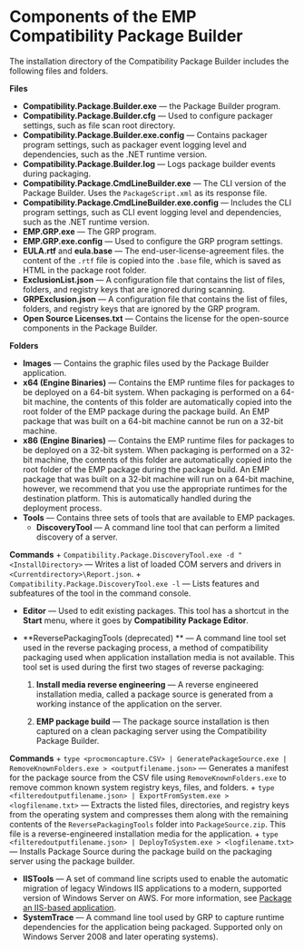 # Components of the EMP Compatibility Package Builder<a name="emp-components"></a>

The installation directory of the Compatibility Package Builder includes the following files and folders\.

**Files**
+ **Compatibility\.Package\.Builder\.exe** — the Package Builder program\.
+ **Compatibility\.Package\.Builder\.cfg** — Used to configure packager settings, such as file scan root directory\.
+ **Compatibility\.Package\.Builder\.exe\.config** — Contains packager program settings, such as packager event logging level and dependencies, such as the \.NET runtime version\.
+ **Compatibility\.Package\.Builder\.log** — Logs package builder events during packaging\.
+ **Compatibility\.Package\.CmdLineBuilder\.exe** — The CLI version of the Package Builder\. Uses the `PackageScript.xml` as its response file\. 
+ **Compatibility\.Package\.CmdLineBuilder\.exe\.config** — Includes the CLI program settings, such as CLI event logging level and dependencies, such as the \.NET runtime version\.
+ **EMP\.GRP\.exe** — The GRP program\.
+ **EMP\.GRP\.exe\.config** — Used to configure the GRP program settings\.
+ **EULA\.rtf** and **eula\.base** — The end\-user\-license\-agreement files\. the content of the `.rtf` file is copied into the `.base` file, which is saved as HTML in the package root folder\. 
+ **ExclusionList\.json** — A configuration file that contains the list of files, folders, and registry keys that are ignored during scanning\.
+ **GRPExclusion\.json** — A configuration file that contains the list of files, folders, and registry keys that are ignored by the GRP program\.
+ **Open Source Licenses\.txt** — Contains the license for the open\-source components in the Package Builder\.

**Folders**
+ **Images** — Contains the graphic files used by the Package Builder application\.
+ **x64 \(Engine Binaries\)** — Contains the EMP runtime files for packages to be deployed on a 64\-bit system\. When packaging is performed on a 64\-bit machine, the contents of this folder are automatically copied into the root folder of the EMP package during the package build\. An EMP package that was built on a 64\-bit machine cannot be run on a 32\-bit machine\.
+ **x86 \(Engine Binaries\)** — Contains the EMP runtime files for packages to be deployed on a 32\-bit system\. When packaging is performed on a 32\-bit machine, the contents of this folder are automatically copied into the root folder of the EMP package during the package build\. An EMP package that was built on a 32\-bit machine will run on a 64\-bit machine, however, we recommend that you use the appropriate runtimes for the destination platform\. This is automatically handled during the deployment process\.
+ **Tools** — Contains three sets of tools that are available to EMP packages\.
  + **DiscoveryTool** — A command line tool that can perform a limited discovery of a server\.

**Commands**
    + `Compatibility.Package.DiscoveryTool.exe -d "<InstallDirectory>` — Writes a list of loaded COM servers and drivers in `<Currentdirectory>\Report.json`\.
    + `Compatibility.Package.DiscoveryTool.exe -l` — Lists features and subfeatures of the tool in the command console\.
  + **Editor** — Used to edit existing packages\. This tool has a shortcut in the **Start** menu, where it goes by **Compatibility Package Editor**\. 
  + **ReversePackagingTools \(deprecated\) ** — A command line tool set used in the reverse packaging process, a method of compatibility packaging used when application installation media is not available\. This tool set is used during the first two stages of reverse packaging:

    1. **Install media reverse engineering** — A reverse engineered installation media, called a package source is generated from a working instance of the application on the server\.

    1. **EMP package build** — The package source installation is then captured on a clean packaging server using the Compatibility Package Builder\. 

**Commands**
    + `type <procmoncapture.CSV> | GeneratePackageSource.exe | RemoveKnownFolders.exe > <outputfilename.json>` — Generates a manifest for the package source from the CSV file using `RemoveKnownFolders.exe` to remove common known system registry keys, files, and folders\.
    + `type <filteredoutputfilename.json> | ExportFromSystem.exe > <logfilename.txt>` — Extracts the listed files, directories, and registry keys from the operating system and compresses them along with the remaining contents of the `ReversePackagingTools` folder into `PackageSource.zip`\. This file is a reverse\-engineered installation media for the application\.
    + `type <filteredoutputfilename.json> | DeployToSystem.exe > <logfilename.txt>` — Installs Package Source during the package build on the packaging server using the package builder\.
  + **IISTools** — A set of command line scripts used to enable the automatic migration of legacy Windows IIS applications to a modern, supported version of Windows Server on AWS\. For more information, see [Package an IIS\-based application](emp-iis-packaging.md)\.
  + **SystemTrace** — A command line tool used by GRP to capture runtime dependencies for the application being packaged\. Supported only on Windows Server 2008 and later operating systems\)\.